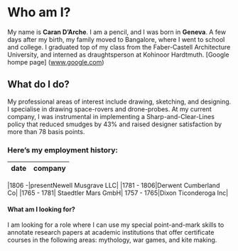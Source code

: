 # Who am I?

My name is **Caran D’Arche**. I am a pencil, and I was born in **Geneva**. A few days after my birth, my family moved to Bangalore, where I went to school and college. I graduated top of my class from the Faber-Castell Architecture University, and interned as draughtsperson at Kohinoor Hardtmuth.
[Google hompe page] (www.google.com)

## What do I do?

My professional areas of interest include drawing, sketching, and designing. I specialise in drawing space-rovers and drone-probes.
At my current company, I was instrumental in implementing a Sharp-and-Clear-Lines policy that reduced smudges by 43% and raised designer satisfaction by more than 78 basis points.

### Here’s my employment history:

date |company |
|----|------|

|1806 -|presentNewell Musgrave LLC|
|1781 - 1806|Derwent Cumberland Co|
|1765 - 1781| Staedtler Mars GmbH|
1757 - 1765|Dixon Ticonderoga Inc|


#### What am I looking for?

I am looking for a role where I can use my special point-and-mark skills to annotate research papers at academic institutions that offer certificate courses in the following areas: mythology, war games, and kite making.
 
